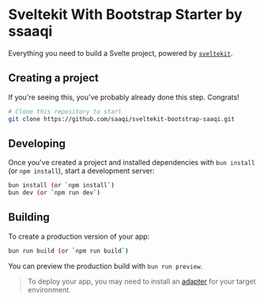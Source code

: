 # Sveltekit With Bootstrap Starter by ssaaqi

Everything you need to build a Svelte project, powered by [`sveltekit`](https://svelte.dev/).

## Creating a project

If you're seeing this, you've probably already done this step. Congrats!

```bash
# Clone this repository to start
git clone https://github.com/saaqi/sveltekit-bootstrap-saaqi.git
```

## Developing

Once you've created a project and installed dependencies with `bun install` (or `npm install`), start a development server:

```bash
bun install (or `npm install`)
bun dev (or `npm run dev`)
```

## Building

To create a production version of your app:

```bash
bun run build (or `npm run build`)
```

You can preview the production build with `bun run preview`.

> To deploy your app, you may need to install an [adapter](https://svelte.dev/docs/kit/adapters) for your target environment.
